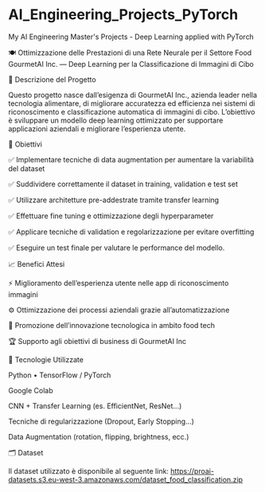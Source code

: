# AI_Engineering_Projects_PyTorch
My AI Engineering Master's Projects - Deep Learning applied with PyTorch

🍽️ Ottimizzazione delle Prestazioni di una Rete Neurale per il Settore Food
GourmetAI Inc. — Deep Learning per la Classificazione di Immagini di Cibo


📌 Descrizione del Progetto

Questo progetto nasce dall’esigenza di GourmetAI Inc., azienda leader nella tecnologia alimentare, di migliorare accuratezza ed efficienza nei sistemi di riconoscimento e classificazione automatica di immagini di cibo.
L’obiettivo è sviluppare un modello deep learning ottimizzato per supportare applicazioni aziendali e migliorare l’esperienza utente.


🎯 Obiettivi

✅ Implementare tecniche di data augmentation per aumentare la variabilità del dataset

✅ Suddividere correttamente il dataset in training, validation e test set

✅ Utilizzare architetture pre-addestrate tramite transfer learning

✅ Effettuare fine tuning e ottimizzazione degli hyperparameter

✅ Applicare tecniche di validation e regolarizzazione per evitare overfitting

✅ Eseguire un test finale per valutare le performance del modello.


📈 Benefici Attesi

⚡ Miglioramento dell’esperienza utente nelle app di riconoscimento immagini

⚙️ Ottimizzazione dei processi aziendali grazie all’automatizzazione

🚀 Promozione dell’innovazione tecnologica in ambito food tech

🏆 Supporto agli obiettivi di business di GourmetAI Inc



🧠 Tecnologie Utilizzate

Python • TensorFlow / PyTorch

Google Colab

CNN + Transfer Learning (es. EfficientNet, ResNet...)

Tecniche di regularizzazione (Dropout, Early Stopping...)

Data Augmentation (rotation, flipping, brightness, ecc.)



🗂️ Dataset

Il dataset utilizzato è disponibile al seguente link:
https://proai-datasets.s3.eu-west-3.amazonaws.com/dataset_food_classification.zip



